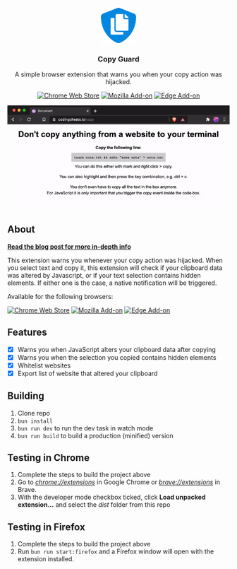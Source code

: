 <p align="center">
  <a href="https://github.com/roedesh/copyguard">
    <img src="public/assets/icon128.png" alt="Logo" width="80" height="80">
  </a>


  <h3 align="center">Copy Guard</h3>

  <p align="center">
    A simple browser extension that warns you when your copy action was hijacked.
  </p>
  
  <p align="center">
    <a href="https://chrome.google.com/webstore/detail/copy-guard/kobgknfkonpcnijbmjpepfonpnkeefij"><img alt="Chrome Web Store" src="https://img.shields.io/chrome-web-store/v/kobgknfkonpcnijbmjpepfonpnkeefij"></a>
    <a href="https://addons.mozilla.org/firefox/addon/copy-guard/"><img alt="Mozilla Add-on" src="https://img.shields.io/amo/v/copy-guard"></a>
    <a href="https://microsoftedge.microsoft.com/addons/detail/copy-guard/nkdddmepblpmknbobcpebakjehldaebj"><img alt="Edge Add-on" src="https://img.shields.io/badge/edge%20add--on-v1.3.0-blue"></a>
  </p>

  <p align="center">
    <img src="copyguard-gif.gif" alt="Copy Guard demo" />
  </p>
</p>

## About

**[Read the blog post for more in-depth info](https://ruud.je/blog/always-double-check-what-you-copy-from-websites/)**

This extension warns you whenever your copy action was hijacked. When you select text and copy it, this extension will check if your clipboard data was altered by Javascript, or if your text selection contains hidden elements. If either one is the case, a native notification will be triggered.

Available for the following browsers:

<a href="https://chrome.google.com/webstore/detail/copy-guard/kobgknfkonpcnijbmjpepfonpnkeefij"><img alt="Chrome Web Store" src="https://img.shields.io/chrome-web-store/v/kobgknfkonpcnijbmjpepfonpnkeefij"></a>
<a href="https://addons.mozilla.org/firefox/addon/copy-guard/"><img alt="Mozilla Add-on" src="https://img.shields.io/amo/v/copy-guard"></a>
<a href="https://microsoftedge.microsoft.com/addons/detail/copy-guard/nkdddmepblpmknbobcpebakjehldaebj"><img alt="Edge Add-on" src="https://img.shields.io/badge/edge%20add--on-v1.3.0-blue"></a>


## Features

- [x] Warns you when JavaScript alters your clipboard data after copying
- [x] Warns you when the selection you copied contains hidden elements
- [x] Whitelist websites
- [x] Export list of website that altered your clipboard

## Building

1.  Clone repo
2.  `bun install`
3.  `bun run dev` to run the dev task in watch mode
4.  `bun run build` to build a production (minified) version

## Testing in Chrome

1.  Complete the steps to build the project above
2.  Go to [_chrome://extensions_](chrome://extensions) in Google Chrome or [_brave://extensions_](brave://extensions) in Brave.
3.  With the developer mode checkbox ticked, click **Load unpacked extension...** and select the _dist_ folder from this repo

## Testing in Firefox

1.  Complete the steps to build the project above
2.  Run `bun run start:firefox` and a Firefox window will open with the extension installed.
